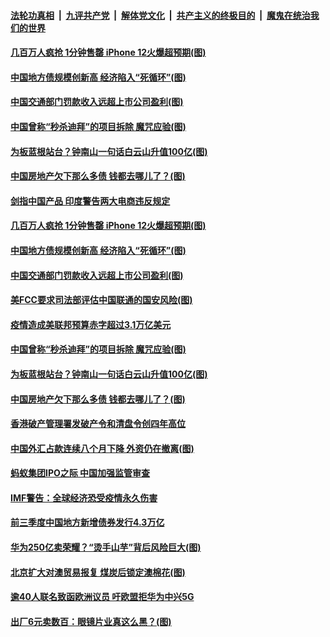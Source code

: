 ####  [法轮功真相](../../../../basic/blob/master/README.md?t=10181302) &nbsp;|&nbsp; [九评共产党](../../../../9ping.md/blob/master/README.md?t=10181302) &nbsp;|&nbsp; [解体党文化](../../../../jtdwh.md/blob/master/README.md?t=10181302)  &nbsp;|&nbsp; [共产主义的终极目的](../../../../gczydzjmd.md/blob/master/README.md?t=10181302) &nbsp;|&nbsp; [魔鬼在统治我们的世界](../../../../mgztzwmdsj.md/blob/master/README.md?t=10181302) 

#### [几百万人疯抢 1分钟售罄 iPhone 12火爆超预期(图)](../pages/p5/949612.md?t=10181302) 

#### [中国地方债规模创新高 经济陷入“死循环”(图)](../pages/p5/949589.md?t=10181302) 

#### [中国交通部门罚款收入远超上市公司盈利(图)](../pages/p5/949590.md?t=10181302) 

#### [中国曾称“秒杀迪拜”的项目拆除 魔咒应验(图)](../pages/p5/949559.md?t=10181302) 

#### [为板蓝根站台？钟南山一句话白云山升值100亿(图)](../pages/p5/949518.md?t=10181302) 

#### [中国房地产欠下那么多债 钱都去哪儿了？(图)](../pages/p5/949500.md?t=10181302) 

#### [剑指中国产品 印度警告两大电商违反规定](../pages/p5/949614.md?t=10181302) 

#### [几百万人疯抢 1分钟售罄 iPhone 12火爆超预期(图)](../pages/p5/949612.md?t=10181302) 

#### [中国地方债规模创新高 经济陷入“死循环”(图)](../pages/p5/949589.md?t=10181302) 

#### [中国交通部门罚款收入远超上市公司盈利(图)](../pages/p5/949590.md?t=10181302) 

#### [美FCC要求司法部评估中国联通的国安风险(图)](../pages/p5/949570.md?t=10181302) 

#### [疫情造成美联邦预算赤字超过3.1万亿美元](../pages/p5/949560.md?t=10181302) 

#### [中国曾称“秒杀迪拜”的项目拆除 魔咒应验(图)](../pages/p5/949559.md?t=10181302) 

#### [为板蓝根站台？钟南山一句话白云山升值100亿(图)](../pages/p5/949518.md?t=10181302) 


#### [中国房地产欠下那么多债 钱都去哪儿了？(图)](../pages/p5/949500.md?t=10181302) 

#### [香港破产管理署发破产令和清盘令创四年高位](../pages/p5/949486.md?t=10181302) 

#### [中国外汇占款连续八个月下降 外资仍在撤离(图)](../pages/p5/949477.md?t=10181302) 


#### [蚂蚁集团IPO之际 中国加强监管审查](../pages/p5/949468.md?t=10181302) 

#### [IMF警告：全球经济恐受疫情永久伤害](../pages/p5/949467.md?t=10181302) 

#### [前三季度中国地方新增债券发行4.3万亿](../pages/p5/949465.md?t=10181302) 

#### [华为250亿卖荣耀？“烫手山芋”背后风险巨大(图)](../pages/p5/949462.md?t=10181302) 

#### [北京扩大对澳贸易报复 煤炭后锁定澳棉花(图)](../pages/p5/949461.md?t=10181302) 

#### [逾40人联名致函欧洲议员 吁欧盟拒华为中兴5G](../pages/p5/949457.md?t=10181302) 

#### [出厂6元卖数百：眼镜片业真这么黑？(图)](../pages/p5/949414.md?t=10181302) 

